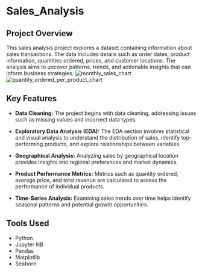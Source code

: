 # Sales_Analysis

## Project Overview

This sales analysis project explores a dataset containing information about sales transactions. The data includes details such as order dates, product information, quantities ordered, prices, and customer locations. The analysis aims to uncover patterns, trends, and actionable insights that can inform business strategies.
![monthly_sales_chart](https://github.com/D2more/Sales_Analysis_Project/assets/97853325/22604a0b-151b-4ada-a219-e40219834d87)
![quantity_ordered_per_product_chart](https://github.com/D2more/Sales_Analysis_Project/assets/97853325/519155c3-03f3-48e8-9884-1c2546d15a36)



## Key Features

- **Data Cleaning:** The project begins with data cleaning, addressing issues such as missing values and incorrect data types.

- **Exploratory Data Analysis (EDA):** The EDA section involves statistical and visual analysis to understand the distribution of sales, identify top-performing products, and explore relationships between variables.

- **Geographical Analysis:** Analyzing sales by geographical location provides insights into regional preferences and market dynamics.

- **Product Performance Metrics:** Metrics such as quantity ordered, average price, and total revenue are calculated to assess the performance of individual products.

- **Time-Series Analysis:** Examining sales trends over time helps identify seasonal patterns and potential growth opportunities.

## Tools Used

- Python
- Jupyter NB
- Pandas
- Matplotlib
- Seaborn
